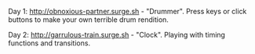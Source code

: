 Day 1: http://obnoxious-partner.surge.sh - "Drummer". Press keys or click buttons to make your own terrible drum rendition.

Day 2: http://garrulous-train.surge.sh - "Clock". Playing with timing functions and transitions.
